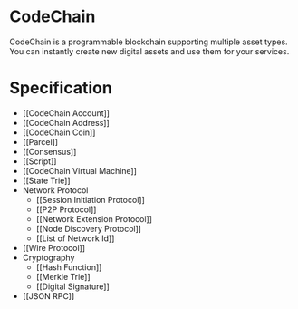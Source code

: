 # CodeChain
CodeChain is a programmable blockchain supporting multiple asset types. You can instantly create new digital assets and use them for your services.

# Specification
* [[CodeChain Account]]
* [[CodeChain Address]]
* [[CodeChain Coin]]
* [[Parcel]]
* [[Consensus]]
* [[Script]]
* [[CodeChain Virtual Machine]]
* [[State Trie]]
* Network Protocol
  * [[Session Initiation Protocol]]
  * [[P2P Protocol]]
  * [[Network Extension Protocol]]
  * [[Node Discovery Protocol]]
  * [[List of Network Id]]
* [[Wire Protocol]]
* Cryptography
  * [[Hash Function]]
  * [[Merkle Trie]]
  * [[Digital Signature]]
* [[JSON RPC]]

